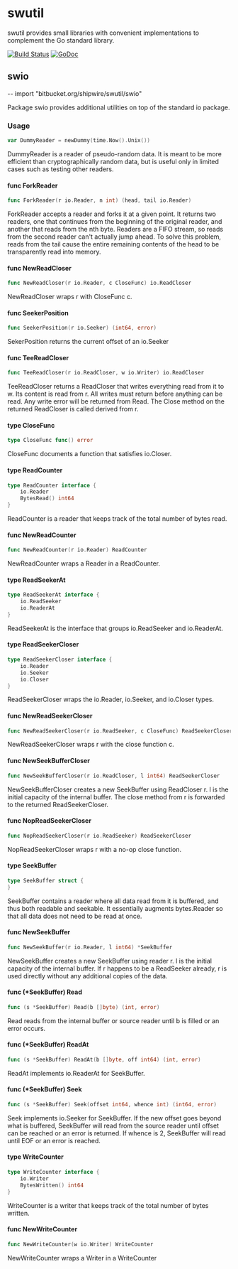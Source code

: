 # swutil

swutil provides small libraries with convenient implementations to complement the
Go standard library.

[![Build Status](https://travis-ci.org/shipwire/swutil.svg?branch=master)](https://travis-ci.org/shipwire/swutil) [![GoDoc](https://godoc.org/github.com/shipwire/swutil/swio?status.svg)](https://godoc.org/github.com/shipwire/swutil/swio)

## swio
--
    import "bitbucket.org/shipwire/swutil/swio"

Package swio provides additional utilities on top of the standard io package.

### Usage

```go
var DummyReader = newDummy(time.Now().Unix())
```
DummyReader is a reader of pseudo-random data. It is meant to be more efficient
than cryptographically random data, but is useful only in limited cases such as
testing other readers.

#### func  ForkReader

```go
func ForkReader(r io.Reader, n int) (head, tail io.Reader)
```
ForkReader accepts a reader and forks it at a given point. It returns two
readers, one that continues from the beginning of the original reader, and
another that reads from the nth byte. Readers are a FIFO stream, so reads from
the second reader can't actually jump ahead. To solve this problem, reads from
the tail cause the entire remaining contents of the head to be transparently
read into memory.

#### func  NewReadCloser

```go
func NewReadCloser(r io.Reader, c CloseFunc) io.ReadCloser
```
NewReadCloser wraps r with CloseFunc c.

#### func  SeekerPosition

```go
func SeekerPosition(r io.Seeker) (int64, error)
```
SekerPosition returns the current offset of an io.Seeker

#### func  TeeReadCloser

```go
func TeeReadCloser(r io.ReadCloser, w io.Writer) io.ReadCloser
```
TeeReadCloser returns a ReadCloser that writes everything read from it to w. Its
content is read from r. All writes must return before anything can be read. Any
write error will be returned from Read. The Close method on the returned
ReadCloser is called derived from r.

#### type CloseFunc

```go
type CloseFunc func() error
```

CloseFunc documents a function that satisfies io.Closer.

#### type ReadCounter

```go
type ReadCounter interface {
	io.Reader
	BytesRead() int64
}
```

ReadCounter is a reader that keeps track of the total number of bytes read.

#### func  NewReadCounter

```go
func NewReadCounter(r io.Reader) ReadCounter
```
NewReadCounter wraps a Reader in a ReadCounter.

#### type ReadSeekerAt

```go
type ReadSeekerAt interface {
	io.ReadSeeker
	io.ReaderAt
}
```

ReadSeekerAt is the interface that groups io.ReadSeeker and io.ReaderAt.

#### type ReadSeekerCloser

```go
type ReadSeekerCloser interface {
	io.Reader
	io.Seeker
	io.Closer
}
```

ReadSeekerCloser wraps the io.Reader, io.Seeker, and io.Closer types.

#### func  NewReadSeekerCloser

```go
func NewReadSeekerCloser(r io.ReadSeeker, c CloseFunc) ReadSeekerCloser
```
NewReadSeekerCloser wraps r with the close function c.

#### func  NewSeekBufferCloser

```go
func NewSeekBufferCloser(r io.ReadCloser, l int64) ReadSeekerCloser
```
NewSeekBufferCloser creates a new SeekBuffer using ReadCloser r. l is the
initial capacity of the internal buffer. The close method from r is forwarded to
the returned ReadSeekerCloser.

#### func  NopReadSeekerCloser

```go
func NopReadSeekerCloser(r io.ReadSeeker) ReadSeekerCloser
```
NopReadSeekerCloser wraps r with a no-op close function.

#### type SeekBuffer

```go
type SeekBuffer struct {
}
```

SeekBuffer contains a reader where all data read from it is buffered, and thus
both readable and seekable. It essentially augments bytes.Reader so that all
data does not need to be read at once.

#### func  NewSeekBuffer

```go
func NewSeekBuffer(r io.Reader, l int64) *SeekBuffer
```
NewSeekBuffer creates a new SeekBuffer using reader r. l is the initial capacity
of the internal buffer. If r happens to be a ReadSeeker already, r is used
directly without any additional copies of the data.

#### func (*SeekBuffer) Read

```go
func (s *SeekBuffer) Read(b []byte) (int, error)
```
Read reads from the internal buffer or source reader until b is filled or an
error occurs.

#### func (*SeekBuffer) ReadAt

```go
func (s *SeekBuffer) ReadAt(b []byte, off int64) (int, error)
```
ReadAt implements io.ReaderAt for SeekBuffer.

#### func (*SeekBuffer) Seek

```go
func (s *SeekBuffer) Seek(offset int64, whence int) (int64, error)
```
Seek implements io.Seeker for SeekBuffer. If the new offset goes beyond what is
buffered, SeekBuffer will read from the source reader until offset can be
reached or an error is returned. If whence is 2, SeekBuffer will read until EOF
or an error is reached.

#### type WriteCounter

```go
type WriteCounter interface {
	io.Writer
	BytesWritten() int64
}
```

WriteCounter is a writer that keeps track of the total number of bytes written.

#### func  NewWriteCounter

```go
func NewWriteCounter(w io.Writer) WriteCounter
```
NewWriteCounter wraps a Writer in a WriteCounter
